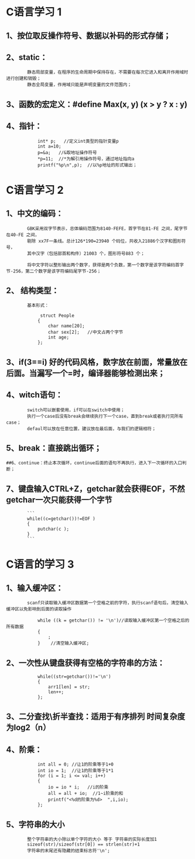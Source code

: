 <html>

# C语言学习 1
## 1、按位取反操作符号、数据以补码的形式存储；
## 2、static：
            静态局部变量，在程序的生命周期中保持存在，不需要在每次它进入和离开作用域时进行创建和销毁；
            静态全局变量，作用域只能是声明变量的文件范围内；
## 3、函数的宏定义：#define Max(x, y) (x > y ? x : y)        
## 4、指针：
```
            int* p;   //定义int类型的指针变量p
            int a=10;
            p=&a;   //&取地址操作符号
            *p=11;  //*为解引用操作符号，通过地址指向a
            printf("%p\n",p);  //以%p地址的形式输出；
```    

# C语言学习 2
## 1、中文的编码：
            GBK采用双字节表示，总体编码范围为8140-FEFE，首字节在81-FE 之间，尾字节在40-FE 之间，
            剔除 xx7F一条线。总计126*190=23940 个码位，共收入21886个汉字和图形符号，
            其中汉字（包括部首和构件）21003 个，图形符号883 个；

            将中文字符以整形输出两个数字，获得是两个负数，第一个数字是该字符编码首字节-256，第二个数字是该字符编码尾字节-256；
## 2、 结构类型：
            基本形式：
```
             struct People
            {
                char name[20];
                char sex[2];   //中文占两个字节
                int age;
            };
```
## 3、if(3==i)  好的代码风格，数字放在前面，常量放在后面。当漏写一个=时，编译器能够检测出来；
## 4、witch语句：
            switch可以嵌套使用，if可以在switch中使用；
            执行一个case后没有break会继续执行下一个case，直到break或者执行完所有case；
            defaul可以放在任意位置，建议放在最后面，与我们的逻辑相符；
## 5、break：直接跳出循环；
    ##6、continue：终止本次循环，continue后面的语句不再执行，进入下一次循环的入口判断；
## 7、键盘输入CTRL+Z，getchar就会获得EOF，不然getchar一次只能获得一个字节
            ```
            while((c=getchar())!=EOF ) 
            {
                putchar(c );
            }
            ```

# C语言的学习 3
## 1、输入缓冲区：
            scanf只读取输入缓冲区数据第一个空格之前的字符，执行scanf语句后，清空输入缓冲区以免影响到后面的读取操作
```
            while ((k = getchar()) != '\n')//读取输入缓冲区第一个空格之后的所有数据
            {
                ;
            }    //清空输入缓冲区;
```
## 2、一次性从键盘获得有空格的字符串的方法：
```
            while((str=getchar())!='\n')
            {
                arr1[len] = str;
                len++;
            };
```
## 3、二分查找\折半查找：适用于有序排列  时间复杂度为log2（n）
## 4、阶乘：
```
            int all = 0; //让1的阶乘等于1+0
            int io = 1;  //让1的阶乘等于1*1
            for (i = 1; i <= val; i++)
            {
                io = io * i;   //i的阶乘
                all = all + io;  //1~i阶乘的和
                printf("<%d的阶乘为%d>  ",i,io);
            };
```
## 5、字符串的大小    
            整个字符串的大小除以单个字符的大小 等于 字符串的实际长度加1
            sizeof(str)/sizeof(str[0]) == strlen(str)+1
            字符串的末尾还有隐藏的结束标志符'\n';
    
</html>